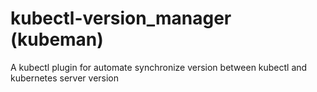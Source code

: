# kubectl-version_manager (kubeman)
A kubectl plugin for automate synchronize version between kubectl and kubernetes server version
